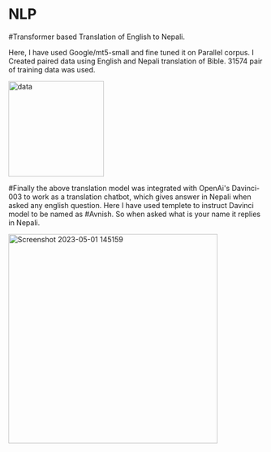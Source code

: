 # NLP

#Transformer based Translation of English to Nepali.

Here, I have used Google/mt5-small and fine tuned it on Parallel corpus.
I Created paired data using English and Nepali translation of Bible. 
31574 pair of training data was used. 

<img width="188" alt="data" src="https://user-images.githubusercontent.com/111170719/235434110-84737431-7bb6-44ea-bf56-895eace89472.png">

#Finally the above translation model was integrated with OpenAi's Davinci-003 to work as a translation chatbot, which gives answer in Nepali  when asked any english question.
Here I have used templete to instruct Davinci model to be named as #Avnish.
So when asked what is your name it replies in Nepali.

<img width="412" alt="Screenshot 2023-05-01 145159" src="https://user-images.githubusercontent.com/111170719/235434318-9e0be48a-f6dd-4429-a3d4-f75d98a397b3.png">

